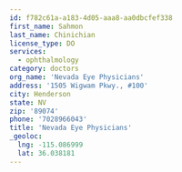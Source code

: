 ```yaml
---
id: f782c61a-a183-4d05-aaa8-aa0dbcfef338
first_name: Sahmon
last_name: Chinichian
license_type: DO
services:
  - ophthalmology
category: doctors
org_name: 'Nevada Eye Physicians'
address: '1505 Wigwam Pkwy., #100'
city: Henderson
state: NV
zip: '89074'
phone: '7028966043'
title: 'Nevada Eye Physicians'
_geoloc:
  lng: -115.086999
  lat: 36.038181
---
```

